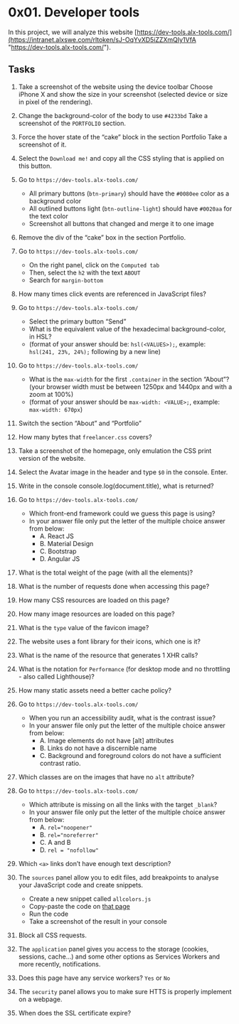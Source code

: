 # 0x01. Developer tools

In this project, we will analyze this website [https://dev-tools.alx-tools.com/](https://intranet.alxswe.com/rltoken/sJ-OqYvXD5iZZXmQIy1VfA "https://dev-tools.alx-tools.com/").

## Tasks

1. Take a screenshot of the website using the device toolbar Choose iPhone X and show the size in your screenshot (selected device or size in pixel of the rendering).
2. Change the background-color of the body to use `#4233bd` Take a screenshot of the `PORTFOLIO` section.
3. Force the hover state of the “cake” block in the section Portfolio Take a screenshot of it.
4. Select the `Download me!` and copy all the CSS styling that is applied on this button.
5. Go to `https://dev-tools.alx-tools.com/`

   - All primary buttons (`btn-primary`) should have the `#0080ee` color as a background color
   - All outlined buttons light (`btn-outline-light`) should have `#0020aa` for the text color
   - Screenshot all buttons that changed and merge it to one image

6. Remove the div of the “cake” box in the section Portfolio.
7. Go to `https://dev-tools.alx-tools.com/`

   - On the right panel, click on the `Computed tab`
   - Then, select the `h2` with the text `ABOUT`
   - Search for `margin-bottom`

8. How many times click events are referenced in JavaScript files?
9. Go to `https://dev-tools.alx-tools.com/`

   - Select the primary button “Send”
   - What is the equivalent value of the hexadecimal background-color, in HSL?
   - (format of your answer should be: `hsl(<VALUES>);`, example: `hsl(241, 23%, 24%);` following by a new line)

10. Go to `https://dev-tools.alx-tools.com/`

    - What is the `max-width` for the first `.container` in the section “About”? (your browser width must be between 1250px and 1440px and with a zoom at 100%)
    - (format of your answer should be `max-width: <VALUE>;`, example: `max-width: 670px`)

11. Switch the section “About” and “Portfolio”
12. How many bytes that `freelancer.css` covers?
13. Take a screenshot of the homepage, only emulation the CSS print version of the website.
14. Select the Avatar image in the header and type `$0` in the console. Enter.
15. Write in the console console.log(document.title), what is returned?
16. Go to `https://dev-tools.alx-tools.com/`

    - Which front-end framework could we guess this page is using?
    - In your answer file only put the letter of the multiple choice answer from below:
      - A. React JS
      - B. Material Design
      - C. Bootstrap
      - D. Angular JS

17. What is the total weight of the page (with all the elements)?
18. What is the number of requests done when accessing this page?
19. How many CSS resources are loaded on this page?
20. How many image resources are loaded on this page?
21. What is the `type` value of the favicon image?
22. The website uses a font library for their icons, which one is it?
23. What is the name of the resource that generates 1 XHR calls?
24. What is the notation for `Performance` (for desktop mode and no throttling - also called Lighthouse)?
25. How many static assets need a better cache policy?
26. Go to `https://dev-tools.alx-tools.com/`

    - When you run an accessibility audit, what is the contrast issue?
    - In your answer file only put the letter of the multiple choice answer from below:
      - A. Image elements do not have \[alt\] attributes
      - B. Links do not have a discernible name
      - C. Background and foreground colors do not have a sufficient contrast ratio.

27. Which classes are on the images that have no `alt` attribute?
28. Go to `https://dev-tools.alx-tools.com/`

    - Which attribute is missing on all the links with the target `_blank`?
    - In your answer file only put the letter of the multiple choice answer from below:
      - A. `rel="noopener"`
      - B. `rel="noreferrer"`
      - C. A and B
      - D. `rel = "nofollow"`

29. Which `<a>` links don’t have enough text description?
30. The `sources` panel allow you to edit files, add breakpoints to analyse your JavaScript code and create snippets.

    - Create a new snippet called `allcolors.js`
    - Copy-paste the code on [that page](https://intranet.alxswe.com/rltoken/OT7WVbPhXDu_o9oL54pQ9g "that page")
    - Run the code
    - Take a screenshot of the result in your console

31. Block all CSS requests.
32. The `application` panel gives you access to the storage (cookies, sessions, cache…) and some other options as Services Workers and more recently, notifications.
33. Does this page have any service workers? `Yes` or `No`
34. The `security` panel allows you to make sure HTTS is properly implement on a webpage.
35. When does the SSL certificate expire?
